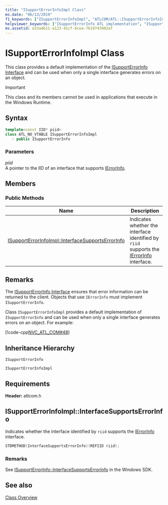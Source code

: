 ```yaml
---
title: "ISupportErrorInfoImpl Class"
ms.date: "06/13/2019"
f1_keywords: ["ISupportErrorInfoImpl", "ATLCOM/ATL::ISupportErrorInfoImpl", "ATLCOM/ATL::ISupportErrorInfoImpl::InterfaceSupportsErrorInfo"]
helpviewer_keywords: ["ISupportErrorInfo ATL implementation", "ISupportErrorInfoImpl class", "error information, ATL"]
ms.assetid: e33a4b11-a123-41cf-bcea-7b19743902af
---
```

# ISupportErrorInfoImpl Class

This class provides a default implementation of the [ISupportErrorInfo Interface](/windows/win32/api/oaidl/nn-oaidl-isupporterrorinfo) and can be used when only a single interface generates errors on an object.

> [!IMPORTANT]
> This class and its members cannot be used in applications that execute in the Windows Runtime.

## Syntax

```cpp
template<const IID* piid>
class ATL_NO_VTABLE ISupportErrorInfoImpl
   : public ISupportErrorInfo
```

### Parameters

*piid*<br/>
A pointer to the IID of an interface that supports [IErrorInfo](/windows/win32/api/oaidl/nn-oaidl-ierrorinfo).

## Members

### Public Methods

|Name|Description|
|----------|-----------------|
|[ISupportErrorInfoImpl::InterfaceSupportsErrorInfo](#interfacesupportserrorinfo)|Indicates whether the interface identified by `riid` supports the [IErrorInfo](/windows/win32/api/oaidl/nn-oaidl-ierrorinfo) interface.|

## Remarks

The [ISupportErrorInfo Interface](/windows/win32/api/oaidl/nn-oaidl-isupporterrorinfo) ensures that error information can be returned to the client. Objects that use `IErrorInfo` must implement `ISupportErrorInfo`.

Class `ISupportErrorInfoImpl` provides a default implementation of `ISupportErrorInfo` and can be used when only a single interface generates errors on an object. For example:

[!code-cpp[NVC_ATL_COM#48](../../atl/codesnippet/cpp/isupporterrorinfoimpl-class_1.h)]

## Inheritance Hierarchy

`ISupportErrorInfo`

`ISupportErrorInfoImpl`

## Requirements

**Header:** atlcom.h

## <a name="interfacesupportserrorinfo"></a>  ISupportErrorInfoImpl::InterfaceSupportsErrorInfo

Indicates whether the interface identified by `riid` supports the [IErrorInfo](/windows/win32/api/oaidl/nn-oaidl-ierrorinfo) interface.

```cpp
STDMETHOD(InterfaceSupportsErrorInfo)(REFIID riid);
```

### Remarks

See [ISupportErrorInfo::InterfaceSupportsErrorInfo](/windows/win32/api/oaidl/nf-oaidl-isupporterrorinfo-interfacesupportserrorinfo) in the Windows SDK.

## See also

[Class Overview](../../atl/atl-class-overview.md)
